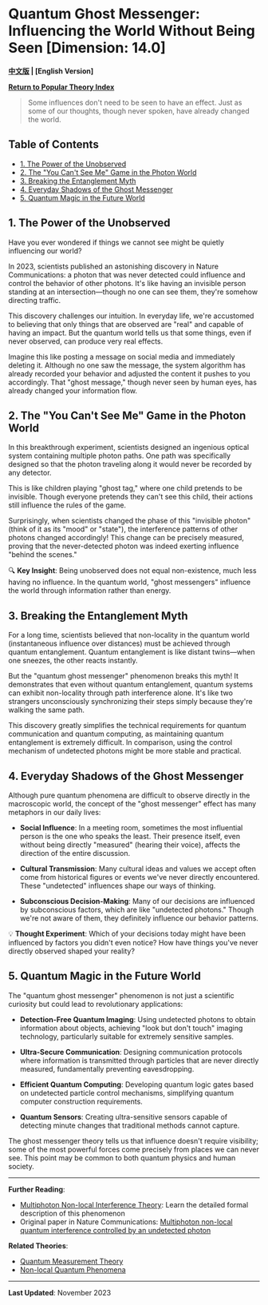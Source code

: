 # Quantum Ghost Messenger: Influencing the World Without Being Seen [Dimension: 14.0]

**[中文版](popular_theory_quantum_ghost_messenger.md) | [English Version]**

**[Return to Popular Theory Index](../popular_theory_en.md)**

> Some influences don't need to be seen to have an effect.
> Just as some of our thoughts, though never spoken, have already changed the world.

## Table of Contents
- [1. The Power of the Unobserved](#1-the-power-of-the-unobserved)
- [2. The "You Can't See Me" Game in the Photon World](#2-the-you-cant-see-me-game-in-the-photon-world)
- [3. Breaking the Entanglement Myth](#3-breaking-the-entanglement-myth)
- [4. Everyday Shadows of the Ghost Messenger](#4-everyday-shadows-of-the-ghost-messenger)
- [5. Quantum Magic in the Future World](#5-quantum-magic-in-the-future-world)

## 1. The Power of the Unobserved

Have you ever wondered if things we cannot see might be quietly influencing our world?

In 2023, scientists published an astonishing discovery in Nature Communications: a photon that was never detected could influence and control the behavior of other photons. It's like having an invisible person standing at an intersection—though no one can see them, they're somehow directing traffic.

This discovery challenges our intuition. In everyday life, we're accustomed to believing that only things that are observed are "real" and capable of having an impact. But the quantum world tells us that some things, even if never observed, can produce very real effects.

Imagine this like posting a message on social media and immediately deleting it. Although no one saw the message, the system algorithm has already recorded your behavior and adjusted the content it pushes to you accordingly. That "ghost message," though never seen by human eyes, has already changed your information flow.

## 2. The "You Can't See Me" Game in the Photon World

In this breakthrough experiment, scientists designed an ingenious optical system containing multiple photon paths. One path was specifically designed so that the photon traveling along it would never be recorded by any detector.

This is like children playing "ghost tag," where one child pretends to be invisible. Though everyone pretends they can't see this child, their actions still influence the rules of the game.

Surprisingly, when scientists changed the phase of this "invisible photon" (think of it as its "mood" or "state"), the interference patterns of other photons changed accordingly! This change can be precisely measured, proving that the never-detected photon was indeed exerting influence "behind the scenes."

🔍 **Key Insight**: Being unobserved does not equal non-existence, much less having no influence. In the quantum world, "ghost messengers" influence the world through information rather than energy.

## 3. Breaking the Entanglement Myth

For a long time, scientists believed that non-locality in the quantum world (instantaneous influence over distances) must be achieved through quantum entanglement. Quantum entanglement is like distant twins—when one sneezes, the other reacts instantly.

But the "quantum ghost messenger" phenomenon breaks this myth! It demonstrates that even without quantum entanglement, quantum systems can exhibit non-locality through path interference alone. It's like two strangers unconsciously synchronizing their steps simply because they're walking the same path.

This discovery greatly simplifies the technical requirements for quantum communication and quantum computing, as maintaining quantum entanglement is extremely difficult. In comparison, using the control mechanism of undetected photons might be more stable and practical.

## 4. Everyday Shadows of the Ghost Messenger

Although pure quantum phenomena are difficult to observe directly in the macroscopic world, the concept of the "ghost messenger" effect has many metaphors in our daily lives:

- **Social Influence**: In a meeting room, sometimes the most influential person is the one who speaks the least. Their presence itself, even without being directly "measured" (hearing their voice), affects the direction of the entire discussion.

- **Cultural Transmission**: Many cultural ideas and values we accept often come from historical figures or events we've never directly encountered. These "undetected" influences shape our ways of thinking.

- **Subconscious Decision-Making**: Many of our decisions are influenced by subconscious factors, which are like "undetected photons." Though we're not aware of them, they definitely influence our behavior patterns.

💡 **Thought Experiment**: Which of your decisions today might have been influenced by factors you didn't even notice? How have things you've never directly observed shaped your reality?

## 5. Quantum Magic in the Future World

The "quantum ghost messenger" phenomenon is not just a scientific curiosity but could lead to revolutionary applications:

- **Detection-Free Quantum Imaging**: Using undetected photons to obtain information about objects, achieving "look but don't touch" imaging technology, particularly suitable for extremely sensitive samples.

- **Ultra-Secure Communication**: Designing communication protocols where information is transmitted through particles that are never directly measured, fundamentally preventing eavesdropping.

- **Efficient Quantum Computing**: Developing quantum logic gates based on undetected particle control mechanisms, simplifying quantum computer construction requirements.

- **Quantum Sensors**: Creating ultra-sensitive sensors capable of detecting minute changes that traditional methods cannot capture.

The ghost messenger theory tells us that influence doesn't require visibility; some of the most powerful forces come precisely from places we can never see. This point may be common to both quantum physics and human society.

---

**Further Reading**:
- [Multiphoton Non-local Interference Theory](../formal_theory/formal_theory_multiphoton_nonlocal_interference_en.md): Learn the detailed formal description of this phenomenon
- Original paper in Nature Communications: [Multiphoton non-local quantum interference controlled by an undetected photon](https://www.nature.com/articles/s41467-023-37228-y)

**Related Theories**:
- [Quantum Measurement Theory](../formal_theory/formal_theory_quantum_measurement_en.md)
- [Non-local Quantum Phenomena](../formal_theory/formal_theory_nonlocal_quantum_phenomena_en.md)

---

**Last Updated**: November 2023 